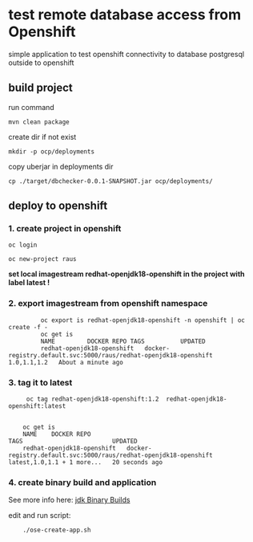 # test remote database access  from Openshift



simple application to test openshift connectivity to 
database postgresql outside to openshift






## build project 

run command 

    mvn clean package

create dir if not exist 

    
    mkdir -p ocp/deployments

copy uberjar in deployments dir

   
    cp ./target/dbchecker-0.0.1-SNAPSHOT.jar ocp/deployments/


## deploy to openshift

### 1. create project in openshift

    oc login

    oc new-project raus


**set local imagestream redhat-openjdk18-openshift in the project with label latest !**

### 2. export imagestream from openshift namespace ###


             oc export is redhat-openjdk18-openshift -n openshift | oc create -f -
             oc get is
             NAME         DOCKER REPO TAGS          UPDATED
             redhat-openjdk18-openshift   docker-registry.default.svc:5000/raus/redhat-openjdk18-openshift   1.0,1.1,1.2   About a minute ago

### 3.  tag it to latest ###


         oc tag redhat-openjdk18-openshift:1.2  redhat-openjdk18-openshift:latest


        oc get is
        NAME    DOCKER REPO                                                        TAGS                         UPDATED 
        redhat-openjdk18-openshift   docker-registry.default.svc:5000/raus/redhat-openjdk18-openshift   latest,1.0,1.1 + 1 more...   20 seconds ago

### 4. create binary build and application 

See more info here:
[jdk Binary Builds](https://access.redhat.com/documentation/en-us/red_hat_jboss_middleware_for_openshift/3/html-single/red_hat_java_s2i_for_openshift/#binary_builds)

edit and run script:


        ./ose-create-app.sh

